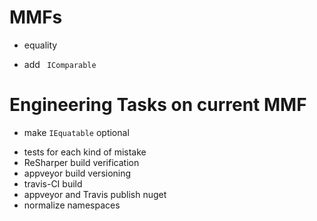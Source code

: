 MMFs
====
* equality
- add ` IComparable`

Engineering Tasks on current MMF
====
* make `IEquatable` optional
- tests for each kind of mistake
- ReSharper build verification
- appveyor build versioning
- travis-CI build
- appveyor and Travis publish nuget
- normalize namespaces



